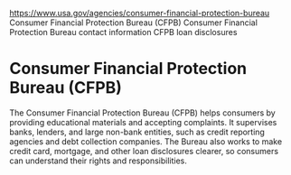 

https://www.usa.gov/agencies/consumer-financial-protection-bureau
Consumer Financial Protection Bureau (CFPB)
Consumer Financial Protection Bureau contact information
CFPB loan disclosures

# Consumer Financial Protection Bureau (CFPB)

The Consumer Financial Protection Bureau (CFPB) helps consumers by providing educational materials and accepting complaints. It supervises banks, lenders, and large non-bank entities, such as credit reporting agencies and debt collection companies. The Bureau also works to make credit card, mortgage, and other loan disclosures clearer, so consumers can understand their rights and responsibilities.
